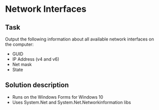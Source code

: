 # Network Interfaces
## Task
Output the following information about all available network interfaces on the computer:
 - GUID
 - IP Address (v4 and v6)
 - Net mask
 - State
## Solution description
 - Runs on the Windows Forms for Windows 10
 - Uses System.Net and System.Net.Networkinformation libs
